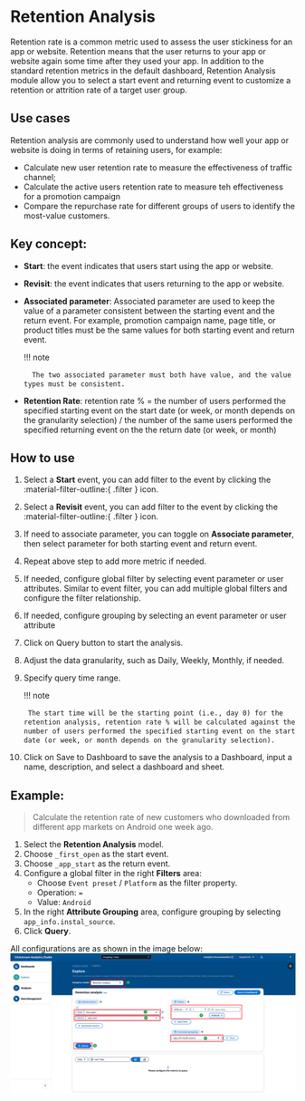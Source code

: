 # Retention Analysis
Retention rate is a common metric used to assess the user stickiness for an app or website. Retention means that the user returns to your app or website again some time after they used your app. In addition to the standard retention metrics in the default dashboard, Retention Analysis module allow you to select a start event and returning event to customize a retention or attrition rate of a target user group. 

## Use cases
Retention analysis are commonly used to understand how well your app or website is doing in terms of retaining users, for example:

- Calculate new user retention rate to measure the effectiveness of traffic channel;
- Calculate the active users retention rate to measure teh effectiveness for a promotion campaign
- Compare the repurchase rate for different groups of users to identify the most-value customers.

## Key concept:
- **Start**: the event indicates that users start using the app or website. 
- **Revisit**: the event indicates that users returning to the app or website.
- **Associated parameter**: Associated parameter are used to keep the value of a parameter consistent between the starting event and the return event. For example, promotion campaign name, page title, or product titles must be the same values for both starting event and return event.
   
    !!! note

        The two associated parameter must both have value, and the value types must be consistent.

- **Retention Rate**:  retention rate % = the number of users performed the specified starting event on the start date (or week, or month depends on the granularity selection) / the number of the same users performed the specified returning event on the the return date (or week, or month) 



## How to use

1. Select a **Start** event, you can add filter to the event by clicking the :material-filter-outline:{ .filter } icon.
2. Select a **Revisit** event, you can add filter to the event by clicking the :material-filter-outline:{ .filter } icon.
3. If need to associate parameter, you can toggle on **Associate parameter**, then select parameter for both starting event and return event.
4. Repeat above step to add more metric if needed.
5. If needed, configure global filter by selecting event parameter or user attributes. Similar to event filter, you can add multiple global filters and configure the filter relationship.
6. If needed, configure grouping by selecting an event parameter or user attribute
7. Click on Query button to start the analysis.
8. Adjust the data granularity, such as Daily, Weekly, Monthly, if needed.
9. Specify query time range. 

    !!! note

        The start time will be the starting point (i.e., day 0) for the retention analysis, retention rate % will be calculated against the number of users performed the specified starting event on the start date (or week, or month depends on the granularity selection).

10. Click on Save to Dashboard to save the analysis to a Dashboard, input a name, description, and select a dashboard and sheet.


## Example:

> Calculate the retention rate of new customers who downloaded from different app markets on Android one week ago.

1. Select the **Retention Analysis** model.
2. Choose `_first_open` as the start event.
3. Choose `_app_start` as the return event.
4. Configure a global filter in the right **Filters** area:
    - Choose `Event preset` / `Platform` as the filter property.
    - Operation: `=`
    - Value: `Android`
5. In the right **Attribute Grouping** area, configure grouping by selecting `app_info.instal_source`.
6. Click **Query**.

All configurations are as shown in the image below:
![explore-funnel](../../images/explore/../analytics/explore/explore-retention-en.png)


